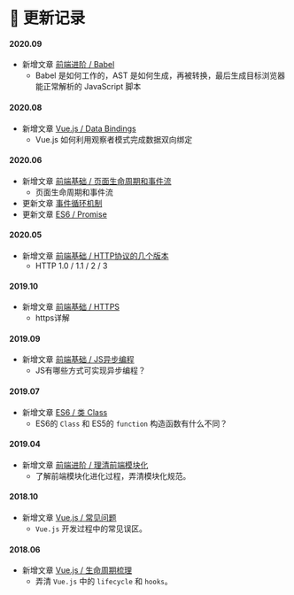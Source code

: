 # 📝 更新记录

#### 2020.09

  - 新增文章 [前端进阶 / Babel](/advanced/babel.md)
    - Babel 是如何工作的，AST 是如何生成，再被转换，最后生成目标浏览器能正常解析的 JavaScript 脚本

#### 2020.08

  - 新增文章 [Vue.js / Data Bindings](/vuejs/data-bindings)
    - Vue.js 如何利用观察者模式完成数据双向绑定

#### 2020.06

  - 新增文章 [前端基础 / 页面生命周期和事件流](/base/page-event-flow)
    - 页面生命周期和事件流
  - 更新文章 [事件循环机制](advanced/event-loop)
  - 更新文章 [ES6 / Promise](es6/promise)

#### 2020.05

  - 新增文章 [前端基础 / HTTP协议的几个版本](/base/http-version)
    - HTTP 1.0 / 1.1 / 2 / 3

#### 2019.10

  - 新增文章 [前端基础 / HTTPS](/base/https)
    - https详解

#### 2019.09

  - 新增文章 [前端基础 / JS异步编程](/base/js-asynchronous-programming)
    - JS有哪些方式可实现异步编程？

#### 2019.07

  - 新增文章 [ES6 / 类 Class](/es6/class)
    - ES6的 `Class` 和 ES5的 `function` 构造函数有什么不同？

#### 2019.04

  - 新增文章 [前端进阶 / 理清前端模块化](/advanced/clear-front-end-modular)
    - 了解前端模块化进化过程，弄清模块化规范。

#### 2018.10

  - 新增文章 [Vue.js / 常见问题](/vuejs/problems)
    - `Vue.js` 开发过程中的常见误区。

#### 2018.06

  - 新增文章 [Vue.js / 生命周期梳理](/vuejs/lifecycle)
    - 弄清 `Vue.js` 中的 `lifecycle` 和 `hooks`。
